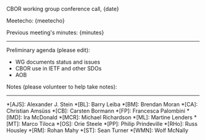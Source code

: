 CBOR working group conference call, {date}

Meetecho: {meetecho}

Previous meeting's minutes: {minutes}

-----------------------------
Preliminary agenda (please edit):

- WG documents status and issues
- CBOR use in IETF and other SDOs
- AOB

Notes (please volunteer to help take notes):



---

*[AJS]: Alexander J. Stein
*[BL]: Barry Leiba
*[BM]: Brendan Moran
*[CA]: Christian Amsüss
*[CB]: Carsten Bormann
*[FP]: Francesca Palombini
*[IMD]: Ira McDonald
*[MCR]: Michael Richardson
*[ML]: Martine Lenders
*[MT]: Marco Tiloca
*[OS]: Orie Steele
*[PP]: Philip Prindeville
*[RHo]: Russ Housley
*[RM]: Rohan Mahy
*[ST]: Sean Turner
*[WMN]: Wolf McNally

